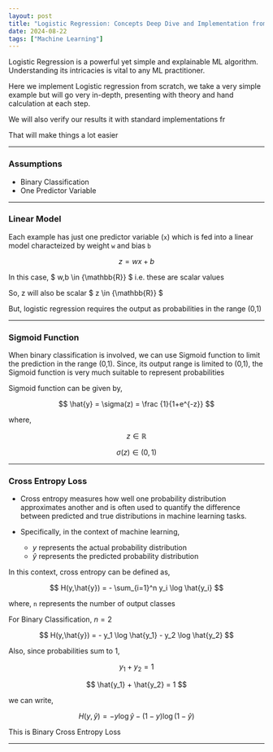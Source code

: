 ```yaml
---
layout: post
title: "Logistic Regression: Concepts Deep Dive and Implementation from Scratch"
date: 2024-08-22
tags: ["Machine Learning"]
---
```


Logistic Regression is a powerful yet simple and explainable ML algorithm. Understanding its intricacies is vital to any ML practitioner.

Here we implement Logistic regression from scratch, we take a very simple example but will go very in-depth, presenting with theory and hand calculation at each step. 

We will also verify our results it with standard implementations fr 

That will make things a lot easier

---
### Assumptions

- Binary Classification
- One Predictor Variable

---
### Linear Model

Each example has just one predictor variable (`x`) which is fed into a linear model characteized by weight `w` and bias `b`

$$ z = w x + b $$

In this case, $ w,b \in {\mathbb{R}} $ i.e. these are scalar values

So, z will also be scalar $ z \in {\mathbb{R}} $

But, logistic regression requires the output as probabilities in the range (0,1)

---
### Sigmoid Function

When binary classification is involved, we can use Sigmoid function to limit the prediction in the range (0,1). 
Since, its output range is limited to (0,1), the Sigmoid function is very much suitable to represent probabilities

Sigmoid function can be given by,

$$ \hat{y} = \sigma(z) = \frac {1}{1+e^{-z}} $$

where, 

$$ z \in {\mathbb{R}} $$

$$ \sigma(z) \in (0,1) $$

---
### Cross Entropy Loss

- Cross entropy measures how well one probability distribution approximates another and is often used to quantify the difference between predicted and true distributions in machine learning tasks.

- Specifically, in the context of machine learning, 
    - $y$ represents the actual probability distribution 
    - $\hat{y}$ represents the predicted probability distribution

In this context, cross entropy can be defined as,

$$ H(y,\hat{y}) = - \sum_{i=1}^n y_i \log \hat{y_i} $$

where, `n` represents the number of output classes 

For Binary Classification, $n = 2$

$$ H(y,\hat{y}) = - y_1 \log \hat{y_1} - y_2 \log \hat{y_2} $$

Also, since probabilities sum to 1,

$$ y_1 + y_2 = 1 $$

$$ \hat{y_1} + \hat{y_2} = 1 $$

we can write,

$$ H \left( y,\hat{y} \right) = - y \log \hat{y} - (1-y) \log (1-\hat{y}) $$

This is Binary Cross Entropy Loss

---
